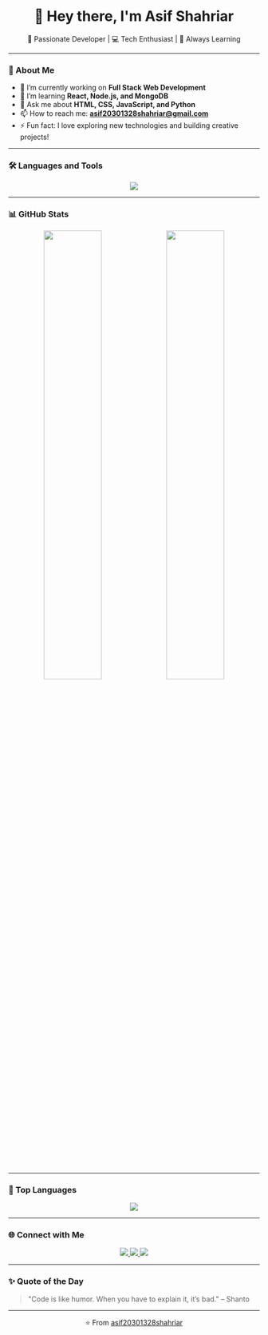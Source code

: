 <h1 align="center">👋 Hey there, I'm Asif Shahriar</h1>

<p align="center">
  🌟 Passionate Developer | 💻 Tech Enthusiast | 🚀 Always Learning  
</p>

---

### 🧠 About Me
- 🔭 I’m currently working on **Full Stack Web Development**
- 🌱 I’m learning **React, Node.js, and MongoDB**
- 💬 Ask me about **HTML, CSS, JavaScript, and Python**
- 📫 How to reach me: **[asif20301328shahriar@gmail.com](mailto:asif20301328shahriar@gmail.com)**
- ⚡ Fun fact: I love exploring new technologies and building creative projects!

---

### 🛠️ Languages and Tools
<p align="center">
  <img src="https://skillicons.dev/icons?i=html,css,js,python,react,nodejs,express,mongodb,git,github,vscode,bootstrap,tailwind,figma" />
</p>

---

### 📊 GitHub Stats
<p align="center">
  <img width="48%" src="https://github-readme-stats.vercel.app/api?username=asif20301328shahriar&show_icons=true&theme=tokyonight" />
  <img width="48%" src="https://github-readme-streak-stats.herokuapp.com/?user=asif20301328shahriar&theme=tokyonight" />
</p>

---

### 🧩 Top Languages
<p align="center">
  <img src="https://github-readme-stats.vercel.app/api/top-langs/?username=asif20301328shahriar&layout=compact&theme=tokyonight" />
</p>

---

### 🌐 Connect with Me
<p align="center">
  <a href="https://www.linkedin.com/in/asif20301328shahriar" target="_blank">
    <img src="https://img.shields.io/badge/LinkedIn-0077B5?logo=linkedin&logoColor=white&style=for-the-badge" />
  </a>
  <a href="https://github.com/asif20301328shahriar" target="_blank">
    <img src="https://img.shields.io/badge/GitHub-100000?logo=github&logoColor=white&style=for-the-badge" />
  </a>
  <a href="mailto:asif20301328shahriar@gmail.com">
    <img src="https://img.shields.io/badge/Email-D14836?logo=gmail&logoColor=white&style=for-the-badge" />
  </a>
</p>

---

### ✨ Quote of the Day
> "Code is like humor. When you have to explain it, it’s bad." – Shanto

---

<p align="center">⭐️ From <a href="https://github.com/asif20301328shahriar">asif20301328shahriar</a></p>
